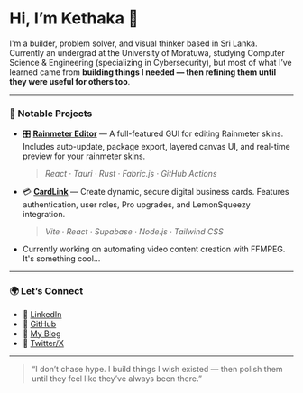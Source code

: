 # Hi, I’m Kethaka 👋

I'm a builder, problem solver, and visual thinker based in Sri Lanka. Currently an undergrad at the University of Moratuwa, studying Computer Science & Engineering (specializing in Cybersecurity), but most of what I’ve learned came from **building things I needed — then refining them until they were useful for others too**.

---

### 🧩 Notable Projects

- 🎛 [**Rainmeter Editor**](https://rainmetereditor.pages.dev/) — A full-featured GUI for editing Rainmeter skins. Includes auto-update, package export, layered canvas UI, and real-time preview for your rainmeter skins.  
  > *React · Tauri · Rust · Fabric.js · GitHub Actions*

- 💳 [**CardLink**](https://cardlink.live/) — Create dynamic, secure digital business cards. Features authentication, user roles, Pro upgrades, and LemonSqueezy integration.  
  > *Vite · React · Supabase · Node.js · Tailwind CSS*

- Currently working on automating video content creation with FFMPEG. It's something cool...
---

### 🌍 Let’s Connect

- 🔗 [LinkedIn](https://www.linkedin.com/in/kethakav)
- 🐙 [GitHub](https://github.com/kethakav)
- 📝 [My Blog](https://kethakav.me/)
- 💬 [Twitter/X](https://twitter.com/kethakav)

---

> “I don’t chase hype. I build things I wish existed — then polish them until they feel like they’ve always been there.”

